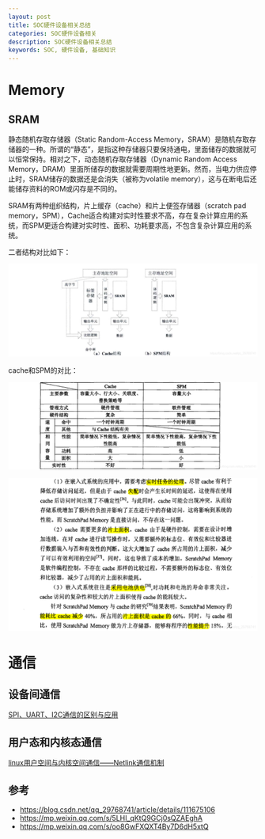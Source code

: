 ```yaml
---
layout: post
title: SOC硬件设备相关总结
categories: SOC硬件设备相关
description: SOC硬件设备相关总结
keywords: SOC, 硬件设备, 基础知识
---
```


# Memory

## SRAM

静态随机存取存储器（Static Random-Access Memory，SRAM）是随机存取存储器的一种。所谓的“静态”，是指这种存储器只要保持通电，里面储存的数据就可以恒常保持。相对之下，动态随机存取存储器（Dynamic Random Access Memory，DRAM）里面所储存的数据就需要周期性地更新。然而，当电力供应停止时，SRAM储存的数据还是会消失（被称为volatile memory），这与在断电后还能储存资料的ROM或闪存是不同的。

SRAM有两种组织结构，片上缓存（cache）和片上便签存储器（scratch pad memory，SPM），Cache适合构建对实时性要求不高，存在复杂计算应用的系统，而SPM更适合构建对实时性、面积、功耗要求高，不包含复杂计算应用的系统。

二者结构对比如下：

![hardware_0001](/images/posts/hardware/hardware_0001.png)

cache和SPM的对比：

![hardware_0002](/images/posts/hardware/hardware_0002.png)

![hardware_0003](/images/posts/hardware/hardware_0003.png)



# 通信

## 设备间通信

[SPI、UART、I2C通信的区别与应用](https://mp.weixin.qq.com/s/oo8GwFXQXT4By7D6dH5xtQ)



## 用户态和内核态通信

[linux用户空间与内核空间通信——Netlink通信机制](https://mp.weixin.qq.com/s/5LHI_qKtQ9GCj0sQZAEghA)



## 参考

- https://blog.csdn.net/qq_29768741/article/details/111675106
- https://mp.weixin.qq.com/s/5LHI_qKtQ9GCj0sQZAEghA
- https://mp.weixin.qq.com/s/oo8GwFXQXT4By7D6dH5xtQ
